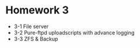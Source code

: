 # Homework 3
* 3-1 File server
* 3-2 Pure-ftpd uploadscripts with advance logging
* 3-3 ZFS & Backup